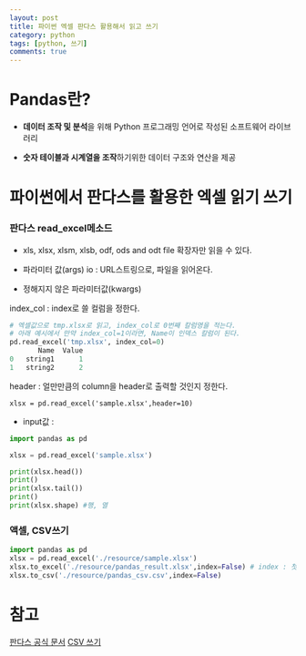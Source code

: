 ```yaml
---
layout: post
title: 파이썬 엑셀 판다스 활용해서 읽고 쓰기
category: python
tags: [python, 쓰기]
comments: true
---
```


# Pandas란?

- **데이터 조작 및 분석**을 위해 Python 프로그래밍 언어로 작성된 소프트웨어 라이브러리

- **숫자 테이블과 시계열을 조작**하기위한 데이터 구조와 연산을 제공

# 파이썬에서 판다스를 활용한 엑셀 읽기 쓰기

### 판다스 read_excel메소드

- xls, xlsx, xlsm, xlsb, odf, ods and odt file 확장자만 읽을 수 있다.

- 파라미터 값(args)
io :  URL스트링으로, 파일을 읽어온다.

- 정해지지 않은 파라미터값(kwargs)

index_col : index로 쓸 컬럼을 정한다.

```python
# 엑셀값으로 tmp.xlsx로 읽고, index_col로 0번째 칼럼영을 적는다.
# 아래 예시에서 만약 index_col=1이라면, Name이 인덱스 칼럼이 된다.
pd.read_excel('tmp.xlsx', index_col=0)  
       Name  Value
0   string1      1
1   string2      2
```

header : 얼만만큼의 column을 header로 출력할 것인지 정한다.

`xlsx = pd.read_excel('sample.xlsx',header=10)`



- input값 : 

```python
import pandas as pd

xlsx = pd.read_excel('sample.xlsx')

print(xlsx.head())
print()
print(xlsx.tail())
print()
print(xlsx.shape) #행, 열
```

### 액셀, CSV쓰기

```python
import pandas as pd 
xlsx = pd.read_excel('./resource/sample.xlsx') 
xlsx.to_excel('./resource/pandas_result.xlsx',index=False) # index : 첫 열에 숫자 붙여주기 
xlsx.to_csv('./resource/pandas_csv.csv',index=False)

```

# 참고
[판다스 공식 문서](https://pandas.pydata.org/pandas-docs/stable/reference/api/pandas.read_excel.html)
[CSV 쓰기](https://woolbro.tistory.com/35)